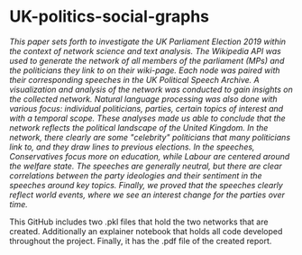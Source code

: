 # UK-politics-social-graphs

_This paper sets forth to investigate the UK Parliament Election 2019 within the context of network science and text analysis. The Wikipedia API was used to generate the network of all members of the parliament (MPs) and the politicians they link to on their wiki-page. Each node was paired with their corresponding speeches in the UK Political Speech Archive.
A visualization and analysis of the network was conducted to gain insights on the collected network. Natural language processing was also done with various focus: individual politicians, parties, certain topics of interest and with a temporal scope.
These analyses made us able to conclude that the network reflects the political landscape of the United Kingdom. In the network, there clearly are some "celebrity" politicians that many politicians link to, and they draw lines to previous elections. In the speeches, Conservatives focus more on education, while Labour are centered around the welfare state. The speeches are generally neutral, but there are clear correlations between the party ideologies and their sentiment in the speeches around key topics. Finally, we proved that the speeches clearly reflect world events, where we see an interest change for the parties over time._

This GitHub includes two .pkl files that hold the two networks that are created. Additionally an explainer notebook that holds all code developed throughout the project. Finally, it has the .pdf file of the created report.
